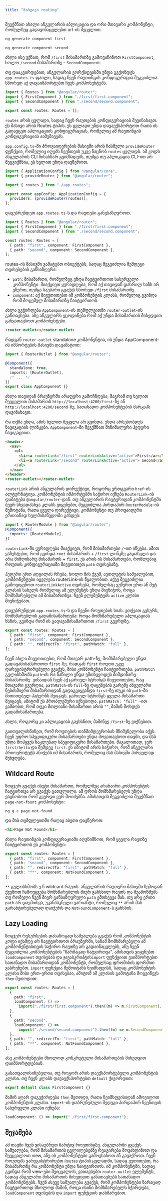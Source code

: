 ```yaml
---
title: "მარტივი routing"
---
```


შევქმნათ ახალი ანგულარის აპლიკაცია და
ორი მთავარი კომპონენტი, რომელზეც გადავინაცვლებთ
url-ის შეცვლით.

```sh
ng generate component first
```

```sh
ng generate component second
```

ახლა ისე ვქნათ, რომ `/first` მისამართზე გამოვაჩინოთ `FirstComponent`,
ხოლო `/second` მისამართზე - `SecondComponent`.

თუ დააკვირდებით, ანგულარის ვორქსფეისში უნდა გვქონდეს `app.routes.ts`
ფაილი, სადაც ჩვენ რაუთინგის კონფიგურაცია შეგვიძლია. სწორედ აქ დავაიმპორტებთ
ჩვენ კომპონენტებს.

```ts
import { Routes } from "@angular/router";
import { FirstComponent } from "./first/first.component";
import { SecondComponent } from "./second/second.component";

export const routes: Routes = [];
```

`routes` არის ცვლადი, სადაც ჩვენ რაუთების კონფიგურაციას შევინახავთ.
ეს მასივი არის Routes ტიპის. ეს ცვლადი უნდა დავაექსპორტოთ
რათა ის გადავცეთ აპლიკაციის კონფიგურაციას, რომელიც ამ რაუთინგის
კონფიგურაციას აამუშავებს.

`app.config.ts`-ში პროვაიდერების მასივში არის ჩასმული
`provideRouter` ფუნქცია, რომელიც იღებს ჩვენთვის უკვე ნაცნობ `routes` ცვლადს.
ამ კოდს ანგულარის CLI წინასწარ გვიმზადებს, თუმცა თუ აპლიკაცია CLI-ით
არ შეგვიქმნია, ეს ხელით უნდა დავწეროთ.

```ts
import { ApplicationConfig } from "@angular/core";
import { provideRouter } from "@angular/router";

import { routes } from "./app.routes";

export const appConfig: ApplicationConfig = {
  providers: [provideRouter(routes)],
};
```

დავუბრუნდეთ `app.routes.ts`-ს და რაუთები განვსაზღვროთ.

```ts
import { Routes } from "@angular/router";
import { FirstComponent } from "./first/first.component";
import { SecondComponent } from "./second/second.component";

const routes: Routes = [
  { path: "first", component: FirstComponent },
  { path: "second", component: SecondComponent },
];
```

routes-ის მასივში ვამატებთ ობიექტებს, სადაც შეგვიძლია შემდეგი
თვისებების განსაზღვრა:

- `path`: მისამართი, რომელზეც უნდა ჩავტვირთოთ სასურველი კომპონენტი.
  მიაქციეთ ყურადღება, რომ აქ თავიდან დახრილ ხაზს არ ვწერთ,
  თუმცა საუბარი გვაქვს სწორედ `/first` მისამართზე.
- `component`: აქ მივუთითებთ იმ კომპონენტის კლასს, რომელიც გვინდა
  რომ მოცემულ მისამართზე ჩაიტვირთოს.

ახლა გვჭირდება `AppComponent`-ის თემფლეითში `router-outlet`-ის განთავსება.
ასე ანგულარს ეცოდინება რომ აქ უნდა მისამართის მიხედვით განვათავსოთ კომპონენტები.

```html
<router-outlet></router-outlet>
```

რადგან `router-outlet` standalone კომპონენტია, ის უნდა AppComponent-ის
იმპორტების მასივში დავამატოთ:

```ts
import { RouterOutlet } from "@angular/router";

@Component({
  standalone: true,
  imports: [RouterOutlet],
  /* ... */
})
export class AppComponent {}
```

ახლა თავიდან ბრაუზერში არაფერი გამოჩნდება, მაგრამ თუ ხელით შევცვლით მისამართს
`http://localhost:4200/first`-ზე ან `http://localhost:4200/second`-ზე,
სათანადო კომპონენტების მარკაპს დავინახავთ.

რა თქმა უნდა, ამის ხელით შეცვლა არ გვინდა. უნდა არსებობდეს ნავიგაციის ლინკები.
`AppComponent`-ში შევქმნათ მინიმალური ჰედერი ნავიგაციით.

```html
<header>
  <nav>
    <ul>
      <li><a routerLink="/first" routerLinkActive="active">First</a></li>
      <li><a routerLink="/second" routerLinkActive="active"> Second</a></li>
    </ul>
  </nav>
</header>
<router-outlet></router-outlet>
```

`routerLink` არის ანგულარის დირექტივი, როგორც ერთგვარი `href`-ის ალტერნატივა.
კომპონენტის იმპორტებში საჭირო იქნება `RouterLink`-ის დამატება `@angular/router`-დან.
თუ ანგულარის რაუტერიდან კომპონენტში ბევრ სხვადასხვა კლასს ვიყენებთ, შეგვიძლია პირდაპირ
`RouterModule`-ის შემოტანა, რათა ყველა დირექტივი, კომპონენტი თუ პროვაიდერი ერთიანად
ხელმისაწვდომი გახდეს:

```ts
import { RouterModule } from "@angular/router";
@Component({
  imports: [RouterModule],
})
```

`routerLink`-ში ყურადღება მიაქციეთ,
რომ მისამართები `/`-ით იწყება. ამით ვაზუსტებთ, რომ გვინდა
`root` მისამართს + `/first` ლინკზე გადასვლა და არა
მიმდინარე მისამართს + `first`. ეს არის ის მისამართები, რომლებიც
როუთის კონფიგურაციაში მივუთითეთ `path` თვისებაზე.

ჰედერი ერთ ადგილას რჩება, ხოლო მის ქვეშ, აუთლეტის საშუალებით,
კომპონენტები იცვლება routerLink-ის წყალობით. აქვე შეგვიძლია გამოვიყენოთ
`routerLinkActive` თვისება, რომელსაც ვუწერთ ერთ ან მეტ კლასის
სახელს რომელიც ამ ელემენტს უნდა მიენიჭოს, როცა მომხმარებელი
ამ მისამართზეა. ჩვენ ელემენტებს `active` კლასი მიენიჭებათ.

დავუბრუნდეთ `app.routes.ts`-ს და ჩვენი როუთების სიას.
ვთქვათ გვსურს, მომხმარებლის გადამისამართება: როცა
მომხმარებელი აპლიკაციას ხსნის, გვინდა რომ ის გადავამისამართოთ
`/first` გვერდზე.

```ts
export const routes: Routes = [
  { path: "first", component: FirstComponent },
  { path: "second", component: SecondComponent },
  { path: "", redirectTo: "first", pathMatch: "full" },
];
```

ჩვენ ახლა მივუთითებთ, რომ მთავარ path-ზე, მომხმარებელი უნდა გადავამისამართოთ
`first`-ზე. რადგან `first` როუთი უკვე დარეგისტრირებული გვაქვს, მისი კომპონენტი
ჩაიტვირთება. `pathMatch` გულისხმობს `path`-ის რა ნაწილი უნდა ემთხვეოდეს მიმდინარე
მისამართზე. ვინაიდან ჩვენ აქ ცარიელ სტრინგს მივუთითებთ, რაც მთავარი გვერდია,
`pathMatch`-ის `full`-ზე დაყენების გარეშე ანგულარი ნებისმიერი მისამართიდან გადაგვიყვანდა
`first`-ზე თუკი ის `path`-ში მითითებულ პატერნს შეიცავს. ცარიელ სტრინგს ყველა მისამართი
შეიცავს, ამიტომ ეს პრობლემური იქნებოდა. `pathMatch: "full" `-ით ვამბობთ, რომ თუკი
მთლიანი მისამართი არის `""`, მაშინ მოხდეს გადამისამართება.

ახლა, როგორც კი აპლიკაციას გავხსნით, მაშინვე `/first`-ზე ვიქნებით.

გაითვალისწინეთ, რომ როუთების თანმიმდევრობას მნიშვნელობა აქვს. ჩვენ უფრო სპეციფიკური
მისამართები უნდა მოვათავსოთ თავში, და მას უნდა მოჰყვეს ნაკლებად სპეციფიკური მისამართები.
მაგალითად, ჯერ `first/hello` და შემდეგ `first`.
ეს იმიტომ არის საჭირო, რომ ანგულარი პრიოერიტეტს ანიჭებს იმ მისამართს, რომელიც მას
მასივში პირველად შეხვდება.

## Wildcard Route

ზოგჯერ გვაქვს ისეტი მისამართი, რომელზეც არანაირი კომპონენტის ჩატვირთვა
არ გვაქვს გათვლილი. ამ დროს მომხმარებელს უნდა ვაცნობოთ რომ გვერდი ვერ მოიძებნა.
ამისათვის შეგვიძლია შევქმნათ `page-not-fount` კომპონენტი:

```
ng g c page-not-found
```

და მის თემფლეითში რაღაც ასეთი დავწეროთ:

```html
<h1>Page Not Found</h1>
```

ახლა რაუთინგის კონფიგურაციაში აღვნიშნოთ, რომ ყველა რაუთზე ჩაიტვირთოს
ეს კომპონენტი:

```ts
export const routes: Routes = [
  { path: "first", component: FirstComponent },
  { path: "second", component: SecondComponent },
  { path: "", redirectTo: "first", pathMatch: "full" },
  { path: "**", component: NotFoundComponent },
];
```

`**` გულისხმობს ე.წ wildcard რაუთს. ანგულარის რაუთერი მასივში ზემოდან
ქვემოთ ჩამოუყვება მომხმარებლის მიერ გახსნილ რაუთს და შეამოწმებს თუ რომელი
ჩვენ მიერ განსაზღვრული `path` ემთხვევა მას. თუ არც ერთი `path` არ დაემთხვა,
უკანასკნელი ვარიანტი, რომელიც `**` არის მას გარანტირებულად დაიჭერს და
`NotFoundComponent`-ს გახსნის.

## Lazy Loading

ზოგჯერ რესურსების დასაზოგად საშუალება გვაქვს რომ კომპონენტის კოდი იქამდე არ
ჩავტვირთოთ ბრაუზერში, სანამ მომხმარებელი ამ კომპონენტისთვის საჭირო რაუთზე
არ გადაინაცვლებს, ანუ ჩვენ შეგვიძლია კომპონენტების "ზარმაცად ჩატვირთვა".
ამისთვის ვიყენებთ `loadComponent` თვისებას და ჯავასკრიპტის`import` ფუნქციით
ვაიმპორტებთ სათანადო მისამართიდან კომპონენტს, რომელსაც ფრომისის ფორმით ვაბრუნებთ.
`import` ფუნქცია შემოიტანს ნეიმსფეისს, სადაც კომპონენტის კლასი მისი ერთ-ერთი თვისებაა, ამიტომ
ამ კლასის გამოტანა მოგვიწევს `then` მეთოდით:

```ts
export const routes: Routes = [
  {
    path: "first",
    loadComponent: () =>
      import("./first/first.component").then((m) => m.FirstComponent),
  },
  {
    path: "second",
    loadComponent: () =>
      import("./second/second.component").then((m) => m.SecondComponent),
  },
  { path: "", redirectTo: "first", pathMatch: "full" },
  { path: "**", component: NotFoundComponent },
];
```

ასე კომპონენტები მხოლოდ კონკრეტული მისამართების მიხედვით დაიმპორტდებიან.

გასათვალისინებელია, თუ როგორ არის დაექსპორტებული კომპონენტის კლასი.
თუ ჩვენ კლასს დავაექსპორტებთ `default` ქივორდით:

```ts
export default class FirstComponent {}
```

მაშინ აღარ დაგვჭირდება `then` მეთოდი, რათა ნეიმსფეისიდან ამოვიღოთ კომპონენტის კლასი.
`import`-ის დაბრუნებული შედეგი პირდაპირ ჩვენთვის სასურველი კლასი იქნება:

```ts
loadComponent: () => import("./first/first-component");
```

## შეჯამება

ამ თავში ჩვენ ვისაუბრეთ მარტივ როუთინგზე. ანგულარში გვაქვს საშუალება, რომ მისამართის
ცვლილებებზე რეაგირება მოვახდინოთ და შევცვალოთ view, ანუ ის კომპონენტები გამოვსახოთ
ან გავაქროთ. ჩვენ როუთებს ვარეგისტრირებთ `Routes` ტიპის ცვლადში, სადაც ვუთითებთ,
რა მისამართზე რა კომპონენტი უნდა ჩაიტვირთოს. იმ კომპონენტში, სადაც გვინდა რომ view-ები
შეიცვალოს, ვათავსებთ `router-outlet` ელემენტს, სადაც ანგულარი მისამართის მიხედვით
განათავსებს სათანადო კომპონენტებს. ჩვენ ასევე საშუალება გვაქვს, რომ კომპონენტები
ზარაცად ჩავტვირთოდ მხოლოდ მაშინ, როცა ისინი მომხმარებელს სჭირდება, `loadComponent`
თვისების და `import` ფუნქციის დახმარებით.
